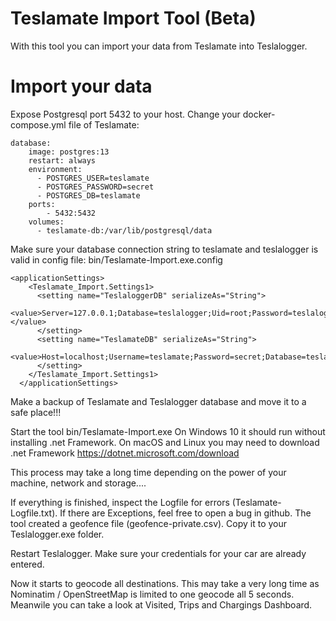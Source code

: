 # Teslamate Import Tool (Beta)

With this  tool you can import your data from Teslamate into Teslalogger.

# Import your data
Expose Postgresql port 5432 to your host. Change your docker-compose.yml file of Teslamate:

```
database:
    image: postgres:13
    restart: always
    environment:
      - POSTGRES_USER=teslamate
      - POSTGRES_PASSWORD=secret
      - POSTGRES_DB=teslamate
    ports:
        - 5432:5432
    volumes:
      - teslamate-db:/var/lib/postgresql/data
```

Make sure your database connection string to teslamate and teslalogger is valid in config file: bin/Teslamate-Import.exe.config

```
<applicationSettings>
    <Teslamate_Import.Settings1>
      <setting name="TeslaloggerDB" serializeAs="String">
        <value>Server=127.0.0.1;Database=teslalogger;Uid=root;Password=teslalogger;</value>
      </setting>
      <setting name="TeslamateDB" serializeAs="String">
        <value>Host=localhost;Username=teslamate;Password=secret;Database=teslamate</value>
      </setting>
    </Teslamate_Import.Settings1>
  </applicationSettings>
  ```
  Make a backup of Teslamate and Teslalogger database and move it to a safe place!!!
  
  Start the tool bin/Teslamate-Import.exe
  On Windows 10 it should run without installing .net Framework. On macOS and Linux you may need to download .net Framework https://dotnet.microsoft.com/download 
  
  This process may take a long time depending on the power of your machine, network and storage....
  
  If everything is finished, inspect the Logfile for errors (Teslamate-Logfile.txt). If there are Exceptions, feel free to open a bug in github.
  The tool created a geofence file  (geofence-private.csv). Copy it to your Teslalogger.exe folder.
  
  Restart Teslalogger. Make sure your credentials for your car are already entered. 
  
  Now it starts to geocode all destinations. This may take a very long time as Nominatim / OpenStreetMap is limited to one geocode all 5 seconds. 
  Meanwile you can take a look at Visited, Trips and Chargings Dashboard.
  
  
